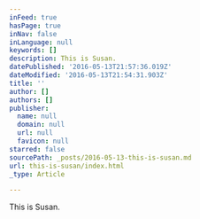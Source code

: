 ```yaml
---
inFeed: true
hasPage: true
inNav: false
inLanguage: null
keywords: []
description: This is Susan.
datePublished: '2016-05-13T21:57:36.019Z'
dateModified: '2016-05-13T21:54:31.903Z'
title: ''
author: []
authors: []
publisher:
  name: null
  domain: null
  url: null
  favicon: null
starred: false
sourcePath: _posts/2016-05-13-this-is-susan.md
url: this-is-susan/index.html
_type: Article

---
```

This is Susan.